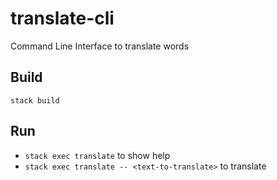 # translate-cli

Command Line Interface to translate words

## Build

`stack build`

## Run

* `stack exec translate` to show help
* `stack exec translate -- <text-to-translate>` to translate
